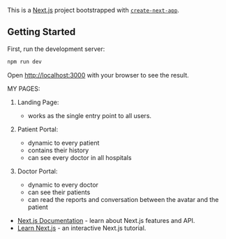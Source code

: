 This is a [Next.js](https://nextjs.org) project bootstrapped with [`create-next-app`](https://github.com/vercel/next.js/tree/canary/packages/create-next-app).

## Getting Started

First, run the development server:

```bash
npm run dev
```

Open [http://localhost:3000](http://localhost:3000) with your browser to see the result.

MY PAGES:
1. Landing Page:
   - works as the single entry point to all users.

2. Patient Portal:
   - dynamic to every patient 
   - contains their history
   - can see every doctor in all hospitals 

3. Doctor Portal:
   - dynamic to every doctor
   - can see their patients
   - can read the reports and conversation between the avatar and the patient
   
- [Next.js Documentation](https://nextjs.org/docs) - learn about Next.js features and API.
- [Learn Next.js](https://nextjs.org/learn) - an interactive Next.js tutorial.

